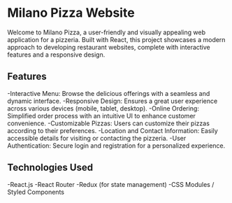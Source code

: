 # Milano Pizza Website

Welcome to Milano Pizza, a user-friendly and visually appealing web application for a pizzeria. Built with React, this project showcases a modern approach to developing restaurant websites, complete with interactive features and a responsive design.


## Features

-Interactive Menu: Browse the delicious offerings with a seamless and dynamic interface.
-Responsive Design: Ensures a great user experience across various devices (mobile, tablet, desktop).
-Online Ordering: Simplified order process with an intuitive UI to enhance customer convenience.
-Customizable Pizzas: Users can customize their pizzas according to their preferences.
-Location and Contact Information: Easily accessible details for visiting or contacting the pizzeria.
-User Authentication: Secure login and registration for a personalized experience.

## Technologies Used

-React.js
-React Router
-Redux (for state management)
-CSS Modules / Styled Components
